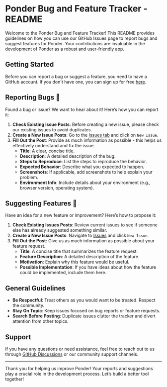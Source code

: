 # Ponder Bug and Feature Tracker - README

Welcome to the Ponder Bug and Feature Tracker! This README provides guidelines on how you can use our GitHub Issues page to report bugs and suggest features for Ponder. Your contributions are invaluable in the development of Ponder as a robust and user-friendly app.

## Getting Started

Before you can report a bug or suggest a feature, you need to have a GitHub account. If you don't have one, you can sign up for free [here](https://github.com/).

## Reporting Bugs 🐜

Found a bug or issue? We want to hear about it! Here’s how you can report it:

1. **Check Existing Issue Posts**: Before creating a new issue, please check our existing issues to avoid duplicates.
2. **Create a New Issue Posts**: Go to the [Issues tab](https://github.com/steadman1/ponder-feature-bug-tracker/issues) and click on `New Issue`.
3. **Fill Out the Post**: Provide as much information as possible - this helps us effectively understand and fix the issue.
   - **Title**: A clear, concise title.
   - **Description**: A detailed description of the bug.
   - **Steps to Reproduce**: List the steps to reproduce the behavior.
   - **Expected Behavior**: Describe what you expected to happen.
   - **Screenshots**: If applicable, add screenshots to help explain your problem.
   - **Environment Info**: Include details about your environment (e.g., browser version, operating system).

## Suggesting Features 🌟

Have an idea for a new feature or improvement? Here’s how to propose it:

1. **Check Existing Issues Posts**: Review current issues to see if someone else has already suggested something similar.
2. **Create a New Issue Posts**: Navigate to [Issues](https://github.com/steadman1/ponder-feature-bug-tracker/issues) and click `New Issue`.
3. **Fill Out the Post**: Give us as much information as possible about your feature request.
   - **Title**: A concise title that summarizes the feature request.
   - **Feature Description**: A detailed description of the feature.
   - **Motivation**: Explain why this feature would be useful.
   - **Possible Implementation**: If you have ideas about how the feature could be implemented, include them here.

## General Guidelines

- **Be Respectful**: Treat others as you would want to be treated. Respect the community.
- **Stay On Topic**: Keep issues focused on bug reports or feature requests.
- **Search Before Posting**: Duplicate issues clutter the tracker and divert attention from other topics.

## Support

If you have any questions or need assistance, feel free to reach out to us through [GitHub Discussions](https://github.com/steadman1/ponder-feature-bug-tracker/discussions) or our community support channels.

---

Thank you for helping us improve Ponder! Your reports and suggestions play a crucial role in the development process. Let’s build a better tool together!
